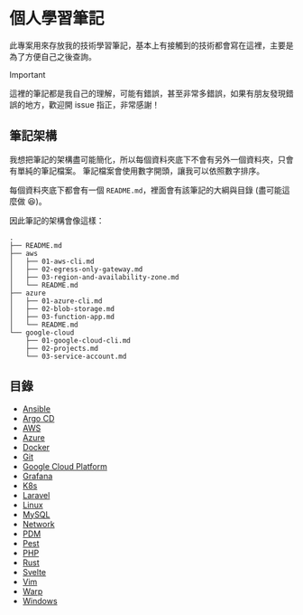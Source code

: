 # 個人學習筆記

此專案用來存放我的技術學習筆記，基本上有接觸到的技術都會寫在這裡，主要是為了方便自己之後查詢。

> [!IMPORTANT]
>
> 這裡的筆記都是我自己的理解，可能有錯誤，甚至非常多錯誤，如果有朋友發現錯誤的地方，歡迎開 issue 指正，非常感謝！

## 筆記架構

我想把筆記的架構盡可能簡化，所以每個資料夾底下不會有另外一個資料夾，只會有單純的筆記檔案。
筆記檔案會使用數字開頭，讓我可以依照數字排序。

每個資料夾底下都會有一個 `README.md`，裡面會有該筆記的大綱與目錄 (盡可能這麼做 😆)。

因此筆記的架構會像這樣：

```text
.
├── README.md
├── aws
│   ├── 01-aws-cli.md
│   ├── 02-egress-only-gateway.md
│   ├── 03-region-and-availability-zone.md
│   └── README.md
├── azure
│   ├── 01-azure-cli.md
│   ├── 02-blob-storage.md
│   ├── 03-function-app.md
│   └── README.md
└── google-cloud
    ├── 01-google-cloud-cli.md
    ├── 02-projects.md
    └── 03-service-account.md
```

## 目錄

- [Ansible](./ansible/README.md)
- [Argo CD](./argocd/README.md)
- [AWS](./aws/README.md)
- [Azure](./azure/README.md)
- [Docker](./docker/README.md)
- [Git](./git/README.md)
- [Google Cloud Platform](./google-cloud-platfrom/README.md)
- [Grafana](./grafana/README.md)
- [K8s](./k8s/README.md)
- [Laravel](./laravel/README.md)
- [Linux](./linux/README.md)
- [MySQL](./mysql/README.md)
- [Network](./network/README.md)
- [PDM](./pdm/README.md)
- [Pest](./pest/README.md)
- [PHP](./php/README.md)
- [Rust](./rust/README.md)
- [Svelte](./svelte/README.md)
- [Vim](./vim/README.md)
- [Warp](./warp/README.md)
- [Windows](./windows/README.md)
